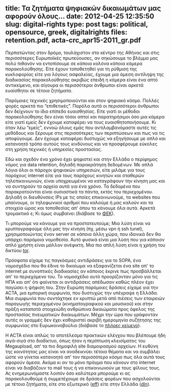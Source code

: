 title: Τα ζητήματα ψηφιακών δικαιωμάτων μας αφορούν όλους...
date: 2012-04-25 12:35:50
slug: digital-rights
type: post
tags: political, opensource, greek, digitalrights
files: retention.pdf, acta-crc_apr15-2011_gr.pdf
---


Περπατώντας στον δρόμο, τουλάχιστον στο κέντρο της Αθήνας και στις περισσότερες Ευρωπαϊκές πρωτεύουσες, αν σηκώσουμε το βλέμμα μας πολύ πιθανόν να εντοπίσουμε σε κάποια κολόνα κάποια κάμερα παρακολούθησης. Είτε έχουν τοποθετηθεί για τη ρύθμιση της κυκλοφορίας είτε για λόγους ασφαλείας, έχουμε μια άμεση αντίληψη της διαδικασίας παρακολούθησης ακριβώς επειδή η κάμερα είναι ένα απτό αντικείμενο, και σίγουρα οι περισσότεροι άνθρωποι είναι αρκετά ευαίσθητοι σε τέτοια ζητήματα.

Παρόμοιες τεχνικές χρησιμοποιούνται και στον ψηφιακό κόσμο. Πολλές φορές αρκετά πιο “επιθετικές”. Παρόλα αυτά οι περισσότεροι άνθρωποι δεν δείχνουν το ίδιο επίπεδο ευαισθησίας. Είτε γιατί οι μέθοδοι παρακολούθησης δεν είναι τόσοι απτοί και παρατηρήσιμοι όσο μια κάμερα είτε γιατί εμείς δεν έχουμε καταφέρει να τους ευαισθητοποιήσουμε. Κι όταν λέω “εμείς”, εννοώ όλους εμάς που αντιλαμβανόμαστε αυτές τις μεθόδους και ξέρουμε στις περισσότερες των περιπτώσεων και πως να τις αποφύγουμε. Δεν έχουμε καταφέρει δυστυχώς να εξηγήσουμε με απλό και κατανοητό τρόπο αυτούς τους κινδύνους και να προσφέρουμε εύκολες στη χρήση τεχνικές ή υπηρεσίες προστασίας.

Εδώ και σχεδόν ένα χρόνο έχει ψηφιστεί και στην Ελλάδα ο περίφημος νόμος για data retention, δηλαδή παρακράτηση δεδομένων. Με απλά λόγια όλοι οι πάροχοι ψηφιακών υπηρεσιών, είτε μιλάμε για τους παρόχους internet είτε για τους παρόχους κινητών και σταθερών τηλεπικοινωνιών, είναι υποχρεωμένοι να καταγράφουν την κίνηση μας και να συντηρούν τα αρχεία αυτά για ένα χρόνο. Τα δεδομένα που παρακρατούνται είναι ουσιαστικά τα πάντα, εκτός του περιεχομένου. Δηλαδή οι διευθύνσεις IPs με τις οποίες επικοινωνούμε, τα websites που μπαίνουμε, οι τηλεφωνικοί αριθμοί που καλούμε ή μας καλούν και τα στοιχεία ώρας και τοποθεσίας απ' όπου τα κάνουμε όλα αυτά. Αρκετά τρομακτικό ε; Κι όμως συμβαίνει (διάβασε το [ΦΕΚ](retention.pdf)). 

Τι μπορούμε να κάνουμε για να προστατευτούμε; Μια λύση είναι να κρυπτογραφούμε όλη μας την κίνηση (πχ. μέσω vpn ή ssh tunel), χρησιμοποιώντας έναν server σε κάποια άλλη χώρα, που ιδανικά δεν θα υπάρχει παρόμοια νομοθεσία. Αυτό φυσικά είναι μια λύση που για κάποιον απλό χρήστη είναι μάλλον ανέφικτη. Μια πιο απλή λύση είναι η χρήση του δικτύου [tor](https://en.wikipedia.org/wiki/Tor_%28anonymity_network%29). 

Πρόσφατα είχαμε τις παγκόσμιες αντιδράσεις για το SOPA, ένα νομοσχέδιο που θα έδινε το δικαίωμα να εξαφανίζεται ένα site απ' το internet με συνοπτικές διαδικασίες αν κάποιος έκρινε πως προσβάλλεται απ' το περιεχόμενο του. Το νομοσχέδιο αυτό προορίζονταν μόνο για τις ΗΠΑ και απ' ότι φαίνεται οι αντιδράσεις απέδωσαν καθώς πλέον έχει παγώσει η ψήφιση του. Στην Ευρώπη παρόμοιες δράσεις είχαμε για την ACTA, μια εμπορική συμφωνία, που δυστυχώς την υπέγραψε η Ελλάδα. Μια συμφωνία που συντάχτηκε εν κρυπτώ μετά από πιέσεις των εταιρειών παραγωγής περιεχομένου (κινηματογραφικού και μουσικού) και στην πράξη καταπατά στοιχειώδη ανθρώπινα δικαιώματα προς όφελος της προστασίας πνευματικών δικαιωμάτων. Μέχρι την ώρα που γράφονταν αυτές οι γραμμές δεν έχει καθοριστεί ακριβή ημερομηνία συζήτησης της συμφωνίας στο Ευρωκοινοβούλιο (διάβασε το [πλήρες κείμενο](acta-crc_apr15-2011_gr.pdf)). 

Η ACTA είναι απλώς το αποτέλεσμα πρακτικών ελέγχου που βλέπουμε ήδη σιγά-σιγά στο διαδίκτυο, όπως ήταν η περίπτωση κλεισίματος του Megaupload, απ' τα πιο δημοφιλή site διαμοιρασμού αρχείων. Η ευθύνη της κοινότητας μας είναι να αναδεικνύει τέτοια θέματα και να συμβάλει ώστε να γίνεται κατανοητό απ' τον περισσότερο κόσμο πως όλα αυτά τους αφορούν άμεσα. Ακόμα κι αν το μόνο πράγμα που κάνουν στο internet είναι να διαβάζουν το mail τους ή να επικοινωνούν με τους φίλους τους. Ας ενημερωνόμαστε λοιπόν όσο καλύτερα μπορούμε κι ας παρακολουθούμε ή συμμετέχουμε σε δράσεις φορέων που ασχολούνται με τέτοια ζητήματα, είτε στο εξωτερικό ([eff](http://www.eff.org)) είτε στην Ελλάδα ([dln](http://dln.gr)).
